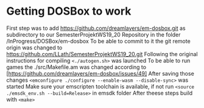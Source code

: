 # Getting DOSBox to work

First step was to add https://github.com/dreamlayers/em-dosbox.git as subdirectory to our SemesterProjektWS19_20 Repository in the
folder /InProgress/DOSBox/em-dosbox
To be able to commit to it the git remote origin was changed to https://github.com/LLath/SemesterProjektWS19_20.git
Following the original instructions for compiling `<./autogen.sh>` was launched
To be able to run games the ./src/Makefile.am was changed according to [https://github.com/dreamlayers/em-dosbox/issues/49]
After saving those changes `<emconfigure ./configure --enable-wasm --disable-sync>` was started
Make sure your emscripten toolchain is available, if not run `<source ./emsdk_env.sh --build=Release>` in emsdk folder
After theese steps build with `<make>`
